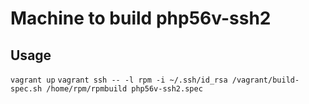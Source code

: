 Machine to build php56v-ssh2
========


Usage
-------
`vagrant up`
`vagrant ssh -- -l rpm -i ~/.ssh/id_rsa /vagrant/build-spec.sh /home/rpm/rpmbuild php56v-ssh2.spec`
